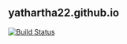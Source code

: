 ## yathartha22.github.io

[![Build Status](https://travis-ci.org/boennemann/badges.svg?branch=master)](https://travis-ci.org/boennemann/badges)
